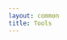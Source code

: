 ```yaml
---
layout: common
title: Tools
---
```


<!--
This is my tools:

{% include tools/tool.html title="IMEI" text="IMEI generator" link="/imei" img="imei" %}
-->
